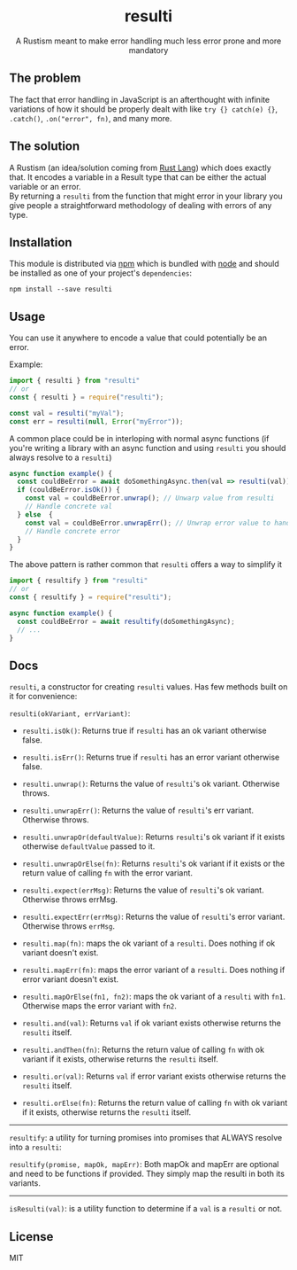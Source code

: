 <div align="center">
<h1>resulti</h1>

<p>A Rustism meant to make error handling much less error prone and more mandatory</p>

</div>

## The problem
The fact that error handling in JavaScript is an afterthought with infinite variations of how it should be properly dealt with like `try {} catch(e) {}`, `.catch()`, `.on("error", fn)`, and many more.

## The solution
A Rustism (an idea/solution coming from [Rust Lang](https://www.rust-lang.org/)) which does exactly that. It encodes a variable in a Result type that can be either the actual variable or an error.</br>
By returning a `resulti` from the function that might error in your library you give people a straightforward methodology of dealing with errors of any type.

## Installation
This module is distributed via [npm](https://www.npmjs.com/) which is bundled with [node](https://nodejs.org) and should be installed as one of your project's `dependencies`:

```
npm install --save resulti
```

## Usage

You can use it anywhere to encode a value that could potentially be an error.

Example:

```js
import { resulti } from "resulti"
// or
const { resulti } = require("resulti");

const val = resulti("myVal");
const err = resulti(null, Error("myError"));
```
A common place could be in interloping with normal async functions (if you're writing a library with an async function and using `resulti` you should always resolve to a `resulti`)

```js
async function example() {
  const couldBeError = await doSomethingAsync.then(val => resulti(val)).catch(err => resulti(null, err));
  if (couldBeError.isOk()) {
    const val = couldBeError.unwrap(); // Unwarp value from resulti
    // Handle concrete val
  } else  {
    const val = couldBeError.unwrapErr(); // Unwrap error value to handle it as appropriate
    // Handle concrete error
  }
}
```

The above pattern is rather common that `resulti` offers a way to simplify it

```js
import { resultify } from "resulti"
// or
const { resultify } = require("resulti");

async function example() {
  const couldBeError = await resultify(doSomethingAsync);
  // ...
}
```

## Docs

`resulti`, a constructor for creating `resulti` values. Has few methods built on it for convenience:

`resulti(okVariant, errVariant)`:

- `resulti.isOk()`: Returns true if `resulti` has an ok variant otherwise false.

- `resulti.isErr()`: Returns true if `resulti` has an error variant otherwise false.
- `resulti.unwrap()`: Returns the value of `resulti`'s ok variant. Otherwise throws.
- `resulti.unwrapErr()`: Returns the value of `resulti`'s err variant. Otherwise throws.
- `resulti.unwrapOr(defaultValue)`: Returns `resulti`'s ok variant if it exists otherwise `defaultValue` passed to it.
- `resulti.unwrapOrElse(fn)`: Returns `resulti`'s ok variant if it exists or the return value of calling `fn` with the error variant.
- `resulti.expect(errMsg)`: Returns the value of `resulti`'s ok variant. Otherwise throws errMsg.
- `resulti.expectErr(errMsg)`: Returns the value of `resulti`'s error variant. Otherwise throws `errMsg`.
- `resulti.map(fn)`: maps the ok variant of a `resulti`. Does nothing if ok variant doesn't exist.
- `resulti.mapErr(fn)`: maps the error variant of a `resulti`. Does nothing if error variant doesn't exist.
- `resulti.mapOrElse(fn1, fn2)`: maps the ok variant of a `resulti` with `fn1`. Otherwise maps the error variant with `fn2`.
- `resulti.and(val)`: Returns `val` if ok variant exists otherwise returns the `resulti` itself.
- `resulti.andThen(fn)`: Returns the return value of calling `fn` with ok variant if it exists, otherwise returns the `resulti` itself.
- `resulti.or(val)`: Returns `val` if error variant exists otherwise returns the `resulti` itself.
- `resulti.orElse(fn)`: Returns the return value of calling `fn` with ok variant if it exists, otherwise returns the `resulti` itself.
---
`resultify`: a utility for turning promises into promises that ALWAYS resolve into a `resulti`:

`resultify(promise, mapOk, mapErr)`: Both mapOk and mapErr are optional and need to be functions if provided. They simply map the resulti in both its variants.

----
`isResulti(val)`: is a utility function to determine if a `val` is a `resulti` or not.

## License
MIT
